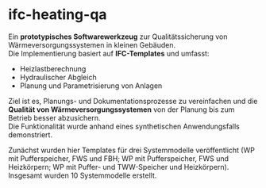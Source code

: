# ifc-heating-qa

Ein **prototypisches Softwarewerkzeug** zur Qualitätssicherung von Wärmeversorgungssystemen in kleinen Gebäuden.  
Die Implementierung basiert auf **IFC-Templates** und umfasst:

- Heizlastberechnung  
- Hydraulischer Abgleich  
- Planung und Parametrisierung von Anlagen  

Ziel ist es, Planungs- und Dokumentationsprozesse zu vereinfachen und die **Qualität von Wärmeversorgungssystemen** von der Planung bis zum Betrieb besser abzusichern.  
Die Funktionalität wurde anhand eines synthetischen Anwendungsfalls demonstriert.

Zunächst wurden hier Templates für drei Systemmodelle veröffentlicht (WP mit Pufferspeicher, FWS und FBH; WP mit Pufferspeicher, FWS und Heizkörpern; WP mit Puffer- und TWW-Speicher und Heizkörpern). Insgesamt wurden 10 Systemmodelle erstellt. 
